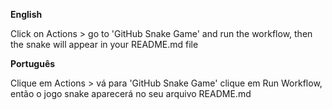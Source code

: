 **English** 

Click on Actions > go to 'GitHub Snake Game' and run the workflow, then the snake will appear in your README.md file

**Português**

Clique em Actions > vá para 'GitHub Snake Game' clique em Run Workflow, então o jogo snake aparecerá no seu arquivo README.md
